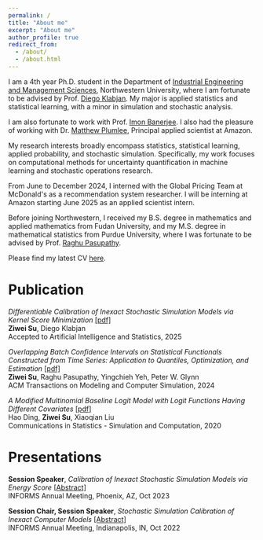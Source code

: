 ```yaml
---
permalink: /
title: "About me"
excerpt: "About me"
author_profile: true
redirect_from: 
  - /about/
  - /about.html
---
```


I am a 4th year Ph.D. student in the Department of [Industrial Engineering and Management Sciences](https://www.mccormick.northwestern.edu/industrial/), Northwestern University, where I am fortunate to be advised by Prof. [Diego Klabjan](https://dynresmanagement.com/index.html). My major is applied statistics and statistical learning, with a minor in simulation and stochastic analysis. 

I am also fortunate to work with Prof. [Imon Banerjee](https://ibanerj750.github.io/). I also had the pleasure of working with Dr. [Matthew Plumlee](https://www.linkedin.com/in/matthew-plumlee-a072361a/), Principal applied scientist at Amazon. 

My research interests broadly encompass statistics, statistical learning, applied probability, and stochastic simulation. Specifically, my work focuses on computational methods for uncertainty quantification in machine learning and stochastic operations research. 

From June to December 2024, I interned with the Global Pricing Team at McDonald's as a recommendation system researcher. I will be interning at Amazon starting June 2025 as an applied scientist intern.

Before joining Northwestern, I received my B.S. degree in mathematics and applied mathematics from Fudan University, and my M.S. degree in mathematical statistics from Purdue University, where I was fortunate to be advised by Prof. [Raghu Pasupathy](https://web.ics.purdue.edu/~pasupath/).

Please find my latest CV [here](https://www.overleaf.com/read/zkmdytszbypg#e65dbb).

# Publication

<em>Differentiable Calibration of Inexact Stochastic Simulation Models via Kernel Score Minimization</em>  [\[pdf\]](../files/simulation_calibration_arxiv.pdf)  
**Ziwei Su**, Diego Klabjan  
Accepted to Artificial Intelligence and Statistics, 2025

<em>Overlapping Batch Confidence Intervals on Statistical Functionals Constructed from Time Series: Application to Quantiles, Optimization, and Estimation</em> [\[pdf\]](https://dl.acm.org/doi/10.1145/3649437)  
**Ziwei Su**, Raghu Pasupathy, Yingchieh Yeh, Peter W. Glynn  
ACM Transactions on Modeling and Computer Simulation, 2024

<em>A Modified Multinomial Baseline Logit Model with Logit Functions Having Different Covariates</em> [\[pdf\]](https://www.tandfonline.com/doi/pdf/10.1080/03610918.2018.1529238)  
Hao Ding, **Ziwei Su**, Xiaoqian Liu  
Communications in Statistics - Simulation and Computation, 2020

# Presentations

**Session Speaker**, <em>Calibration of Inexact Stochastic Simulation Models via Energy Score</em> [\[Abstract\]](https://www.abstractsonline.com/pp8/#!/10856/presentation/9497)  
INFORMS Annual Meeting, Phoenix, AZ, Oct 2023  

**Session Chair, Session Speaker**, <em>Stochastic Simulation Calibration of Inexact Computer Models</em> [\[Abstract\]](https://www.abstractsonline.com/pp8/#!/10693/presentation/9333)  
INFORMS Annual Meeting, Indianapolis, IN, Oct 2022
